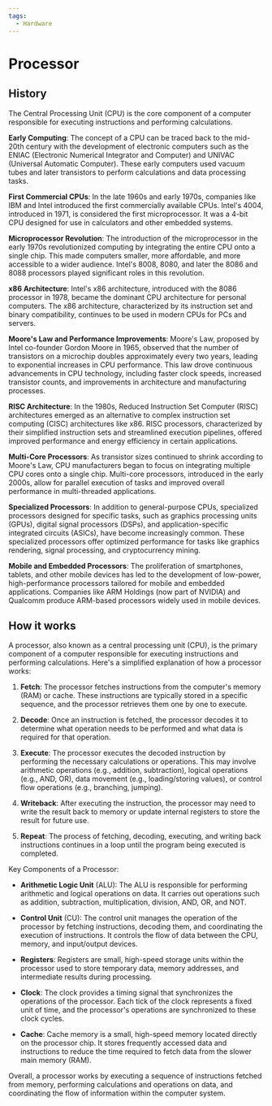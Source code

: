 ```yaml
---
tags:
  - Hardware
---
```


<head>
    <meta charset="UTF-8">
    <meta name="viewport" content="width=device-width, initial-scale=1.0">
    <meta name="description" content="Welcome to ac-electricity! Here you will learn more about electricity, the different components used to make an electrical circuit as well as their features and use cases.">
    <meta name="keywords" content="alexis carbillet, carbillet, electricity, capacitors, conductors, diodes, electronic, energy source, hardware, home appliances, inductors, insulators, resistors, semi-conductors">
    <meta name="author" content="Alexis Carbillet ">
</head>

# Processor

## History

The Central Processing Unit (CPU) is the core component of a computer responsible for executing instructions and performing calculations.

**Early Computing**: The concept of a CPU can be traced back to the mid-20th century with the development of electronic computers such as the ENIAC (Electronic Numerical Integrator and Computer) and UNIVAC (Universal Automatic Computer). These early computers used vacuum tubes and later transistors to perform calculations and data processing tasks.

**First Commercial CPUs**: In the late 1960s and early 1970s, companies like IBM and Intel introduced the first commercially available CPUs. Intel's 4004, introduced in 1971, is considered the first microprocessor. It was a 4-bit CPU designed for use in calculators and other embedded systems.

**Microprocessor Revolution**: The introduction of the microprocessor in the early 1970s revolutionized computing by integrating the entire CPU onto a single chip. This made computers smaller, more affordable, and more accessible to a wider audience. Intel's 8008, 8080, and later the 8086 and 8088 processors played significant roles in this revolution.

**x86 Architecture**: Intel's x86 architecture, introduced with the 8086 processor in 1978, became the dominant CPU architecture for personal computers. The x86 architecture, characterized by its instruction set and binary compatibility, continues to be used in modern CPUs for PCs and servers.

**Moore's Law and Performance Improvements**: Moore's Law, proposed by Intel co-founder Gordon Moore in 1965, observed that the number of transistors on a microchip doubles approximately every two years, leading to exponential increases in CPU performance. This law drove continuous advancements in CPU technology, including faster clock speeds, increased transistor counts, and improvements in architecture and manufacturing processes.

**RISC Architecture**: In the 1980s, Reduced Instruction Set Computer (RISC) architectures emerged as an alternative to complex instruction set computing (CISC) architectures like x86. RISC processors, characterized by their simplified instruction sets and streamlined execution pipelines, offered improved performance and energy efficiency in certain applications.

**Multi-Core Processors**: As transistor sizes continued to shrink according to Moore's Law, CPU manufacturers began to focus on integrating multiple CPU cores onto a single chip. Multi-core processors, introduced in the early 2000s, allow for parallel execution of tasks and improved overall performance in multi-threaded applications.

**Specialized Processors**: In addition to general-purpose CPUs, specialized processors designed for specific tasks, such as graphics processing units (GPUs), digital signal processors (DSPs), and application-specific integrated circuits (ASICs), have become increasingly common. These specialized processors offer optimized performance for tasks like graphics rendering, signal processing, and cryptocurrency mining.

**Mobile and Embedded Processors**: The proliferation of smartphones, tablets, and other mobile devices has led to the development of low-power, high-performance processors tailored for mobile and embedded applications. Companies like ARM Holdings (now part of NVIDIA) and Qualcomm produce ARM-based processors widely used in mobile devices.

## How it works

A processor, also known as a central processing unit (CPU), is the primary component of a computer responsible for executing instructions and performing calculations. Here's a simplified explanation of how a processor works:

1. **Fetch**: The processor fetches instructions from the computer's memory (RAM) or cache. These instructions are typically stored in a specific sequence, and the processor retrieves them one by one to execute.

2. **Decode**: Once an instruction is fetched, the processor decodes it to determine what operation needs to be performed and what data is required for that operation.

3. **Execute**: The processor executes the decoded instruction by performing the necessary calculations or operations. This may involve arithmetic operations (e.g., addition, subtraction), logical operations (e.g., AND, OR), data movement (e.g., loading/storing values), or control flow operations (e.g., branching, jumping).

4. **Writeback**: After executing the instruction, the processor may need to write the result back to memory or update internal registers to store the result for future use.

5. **Repeat**: The process of fetching, decoding, executing, and writing back instructions continues in a loop until the program being executed is completed.

Key Components of a Processor:

- **Arithmetic Logic Unit** (ALU): The ALU is responsible for performing arithmetic and logical operations on data. It carries out operations such as addition, subtraction, multiplication, division, AND, OR, and NOT.

- **Control Unit** (CU): The control unit manages the operation of the processor by fetching instructions, decoding them, and coordinating the execution of instructions. It controls the flow of data between the CPU, memory, and input/output devices.

- **Registers**: Registers are small, high-speed storage units within the processor used to store temporary data, memory addresses, and intermediate results during processing.

- **Clock**: The clock provides a timing signal that synchronizes the operations of the processor. Each tick of the clock represents a fixed unit of time, and the processor's operations are synchronized to these clock cycles.

- **Cache**: Cache memory is a small, high-speed memory located directly on the processor chip. It stores frequently accessed data and instructions to reduce the time required to fetch data from the slower main memory (RAM).

Overall, a processor works by executing a sequence of instructions fetched from memory, performing calculations and operations on data, and coordinating the flow of information within the computer system.